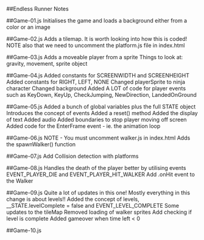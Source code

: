 ##Endless Runner Notes

##Game-01.js
Initialises the game and loads a background either from a color or an image

##Game-02.js
Adds a tilemap. It is worth looking into how this is coded!
NOTE also that we need to uncomment the platform.js file in index.html

##Game-03.js
Adds a moveable player from a sprite
Things to look at: gravity, movement, sprite object

##Game-04.js
Added constants for SCREENWIDTH and SCREENHEIGHT
Added constants for RIGHT, LEFT, NONE
Changed playerSprite to ninja character
Changed background
Added A LOT of code for player events such as KeyDown, KeyUp, CheckJumping, NewDirection, LandedOnGround

##Game-05.js
Added a bunch of global variables plus the full STATE object
Introduces the concept of events
Added a reset() method
Added the display of text
Added audio
Added boundaries to stop player moving off screen
Added code for the EnterFrame event - ie. the animation loop

##Game-06.js
NOTE - You must uncomment walker.js in index.html
Adds the spawnWalker() function

##Game-07.js
Add Collision detection with platforms

##Game-08.js
Handles the death of the player better by utilising events EVENT_PLAYER_DIE and EVENT_PLAYER_HIT_WALKER
Add .onHit event to the Walker

##Game-09.js
Quite a lot of updates in this one! Mostly everything in this change is about levels!!
Added the concept of levels, __STATE.levelComplete = false and EVENT_LEVEL_COMPLETE
Some updates to the tileMap
Removed loading of walker sprites
Add checking if level is complete
Added gameover when time left < 0


##Game-10.js
